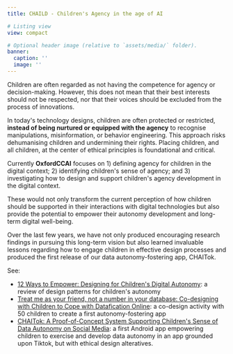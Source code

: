 ```yaml
---
title: CHAILD - Children's Agency in the age of AI

# Listing view
view: compact

# Optional header image (relative to `assets/media/` folder).
banner:
  caption: ''
  image: ''
---
```


Children are often regarded as not having the competence for agency or decision-making. However, this does not mean that their best interests should not be respected, nor that their voices should be excluded from the process of innovations.

In today's technology designs, children are often protected or restricted, **instead of being nurtured or equipped with the agency** to recognise manipulations, misinformation, or behavior engineering. This approach risks dehumanising children and undermining their rights. Placing children, and all children, at the center of ethical principles is foundational and critical.



Currently **OxfordCCAI** focuses on 1) defining agency for children in the digital context; 2) identifying children's sense of agency; and 3) investigating how to design and support children's agency development in the digital context. 


These would not only transform the current perception of how children should be supported in their interactions with digital technologies but also provide the potential to empower their autonomy development and long-term digital well-being.


Over the last few years, we have not only produced encouraging research findings in pursuing this long-term vision but also learned invaluable lessons regarding how to engage children in effective design processes and produced the first release of our data autonomy-fostering app, CHAITok.

See:
* [12 Ways to Empower: Designing for Children's Digital Autonomy](https://oxfordccai.org/publication/conference-paper-2023-2/): a review of design patterns for children's autonomy
* [Treat me as your friend, not a number in your database: Co-designing with Children to Cope with Datafication Online](https://oxfordccai.org/publication/conference-paper-2023/): a co-design activity with 50 children to create a first autonomy-fostering app
* [CHAITok: A Proof-of-Concept System Supporting Children's Sense of Data Autonomy on Social Media](https://oxfordccai.org/publication/conference-paper-2024-2/): a first Android app empowering children to exercise and develop data autonomy in an app grounded upon Tiktok, but with ethical design alteratives.

